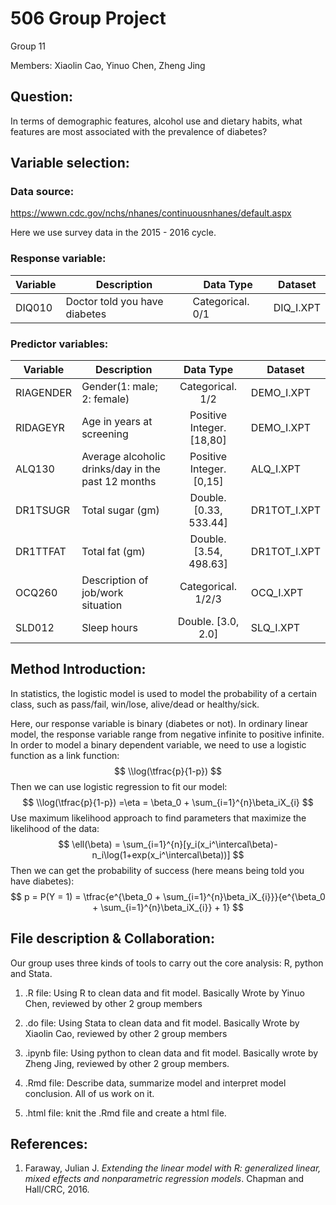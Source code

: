 

# 506 Group Project

Group 11 <br />

Members:  Xiaolin Cao, Yinuo Chen, Zheng Jing<br />



## Question: 

In terms of demographic features, alcohol use and dietary habits, what features are most associated with the prevalence of diabetes? <br />



## Variable selection:

### Data source:

 <https://wwwn.cdc.gov/nchs/nhanes/continuousnhanes/default.aspx>

Here we use survey data in the 2015 - 2016 cycle.

### Response variable: 

| Variable | Description                   | Data Type        | Dataset   |
| -------- | ----------------------------- | ---------------- | --------- |
| DIQ010   | Doctor told you have diabetes | Categorical. 0/1 | DIQ_I.XPT |

### Predictor variables:

| Variable  | Description                                         |         Data Type         | Dataset      |
| --------- | --------------------------------------------------- | :-----------------------: | ------------ |
| RIAGENDER | Gender(1: male;  2: female)                         |     Categorical. 1/2      | DEMO_I.XPT   |
| RIDAGEYR  | Age in years at screening                           | Positive Integer. [18,80] | DEMO_I.XPT   |
| ALQ130    | Average alcoholic drinks/day  in the past 12 months | Positive Integer. [0,15]  | ALQ_I.XPT    |
| DR1TSUGR  | Total sugar (gm)                                    |  Double. [0.33, 533.44]   | DR1TOT_I.XPT |
| DR1TTFAT  | Total fat (gm)                                      |  Double. [3.54, 498.63]   | DR1TOT_I.XPT |
| OCQ260    | Description of job/work situation                   |    Categorical. 1/2/3     | OCQ_I.XPT    |
| SLD012    | Sleep hours                                         |    Double. [3.0, 2.0]     | SLQ_I.XPT    |



## Method Introduction:

In statistics, the logistic model is used to model the probability of a certain class, such as pass/fail, win/lose, alive/dead or healthy/sick. 

Here, our response variable is binary (diabetes or not). In ordinary linear model, the response variable range from negative infinite to positive infinite. In order to  model a binary dependent variable, we need to use a logistic function as a link function:
$$
\\log(\tfrac{p}{1-p})
$$
Then we can use logistic regression to fit our model:
$$
\\log(\tfrac{p}{1-p}) =\eta = \beta_0 + \sum_{i=1}^{n}\beta_iX_{i}
$$
Use maximum likelihood approach to find parameters that maximize the likelihood of the data:
$$
\ell(\beta) = \sum_{i=1}^{n}[y_i(x_i^\intercal\beta)-n_i\log(1+exp(x_i^\intercal\beta))]
$$
Then we can get the probability of success (here means being told you have diabetes):
$$
p = P(Y = 1) = \tfrac{e^{\beta_0 + \sum_{i=1}^{n}\beta_iX_{i}}}{e^{\beta_0 + \sum_{i=1}^{n}\beta_iX_{i}} + 1}
$$



## File description & Collaboration:

Our group uses three kinds of tools to carry out the core analysis: R, python and Stata.

1. .R file: Using R to clean data and fit model. Basically Wrote by Yinuo Chen, reviewed by other 2 group members

2. .do file: Using Stata to clean data and fit model.  Basically Wrote by Xiaolin Cao, reviewed by other 2 group members

3. .ipynb file: Using python to clean data and fit model. Basically wrote by Zheng Jing, reviewed by other 2 group members.

4. .Rmd file: Describe data, summarize model and interpret model conclusion. All of us work on it.
5. .html file: knit the .Rmd file and create a html file.





## References:

1. Faraway, Julian J. *Extending the linear model with R: generalized linear, mixed effects and nonparametric regression models*. Chapman and Hall/CRC, 2016.

